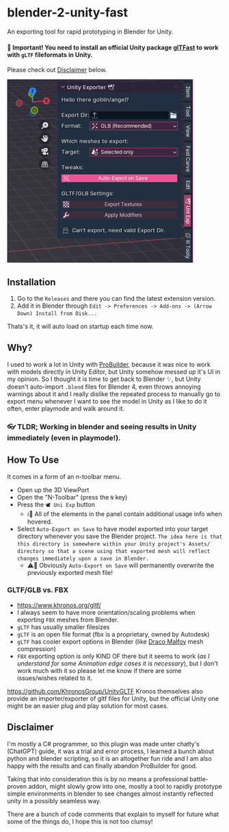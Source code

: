 # blender-2-unity-fast

An exporting tool for rapid prototyping in Blender for Unity.

#### 🎯 Important! You need to install an official Unity package [glTFast](https://docs.unity3d.com/Packages/com.unity.cloud.gltfast@6.0/manual/index.html) to work with `gLTF` fileformats in Unity.

Please check out [Disclaimer](##Disclaimer) below.

![./preview.png](./preview.png)

## Installation

1. Go to the `Releases` and there you can find the latest extension version.
2. Add it in Blender through `Edit -> Preferences -> Add-ons -> (Arrow Down) Install from Disk...`

Thats's it, it will auto load on startup each time now.

## Why?
I used to work a lot in Unity with [ProBuilder](https://docs.unity3d.com/Packages/com.unity.probuilder@6.0/manual/index.html), because it was nice to work with models directly in Unity Editor, but Unity somehow messed up it's UI in my opinion. So I thought it is time to get back to Blender ✨, but Unity doesn't auto-import `.blend` files for Blender 4, even throws annoying warnings about it and I really dislike the repeated process to manually go to export menu whenever I want to see the model in Unity as I like to do it often, enter playmode and walk around it.

### 👓 TLDR; Working in blender and seeing results in Unity immediately (even in playmode!).

## How To Use
It comes in a form of an n-toolbar menu.
- Open up the 3D ViewPort
- Open the "N-Toolbar" (press the `N` key)
- Press the `🕊️ Uni Exp` button
  - ℹ️💬 All of the elements in the panel contain additional usage info when hovered.
- Select `Auto-Export on Save` to have model exported into your target directory whenever you save the Blender project. `The idea here is that this directory is somewhere within your Unity project's Assets/ directory so that a scene using that exported mesh will reflect changes immediately upon a save in Blender.`
  - ⚠️💬 Obviously `Auto-Export on Save` will permanently overwrite the previously exported mesh file! 

### GLTF/GLB vs. FBX
- https://www.khronos.org/gltf/
- I always seem to have more orientation/scaling problems when exporting `FBX` meshes from Blender.
- `gLTF` has usually smaller filesizes
- `gLTF` is an open file format (fbx is a proprietary, owned by Autodesk)
- `gLTF` has cooler export options in Blender (like [Draco Malfoy](https://google.github.io/draco/) mesh compression)
- `FBX` exporting option is only KIND OF there but it seems to work (*as I understand for some Animation edge cases it is necessary*), but I don't work much with it so please let me know if there are some issues/wishes related to it.

https://github.com/KhronosGroup/UnityGLTF Kronos themselves also provide an importer/exporter of gltf files for Unity, but the official Unity one might be an easier plug and play solution for most cases.

## Disclaimer
I'm mostly a C# programmer, so this plugin was made unter chatty's (ChatGPT) guide, it was a trial and error process, I learned a bunch about python and blender scripting, so it is an altogether fun ride and I am also happy with the results and can finally abandon ProBuilder for good.

Taking that into consideration this is by no means a professional battle-proven addon, might slowly grow into one, mostly a tool to rapidly prototype simple environments in blender to see changes almost instantly reflected unity in a possibly seamless way.

There are a bunch of code comments that explain to myself for future what some of the things do, I hope this is not too clumsy!